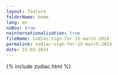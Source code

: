 ```yaml
---
layout: feature
folderName: home
lang: en
noBox: true
nointernationalization: true
fileName: zodiac-sign-for-15-march-2024
permalink: zodiac-sign-for-15-march-2024
date: 15-03-2024
---
```

{% include zodiac.html %}
